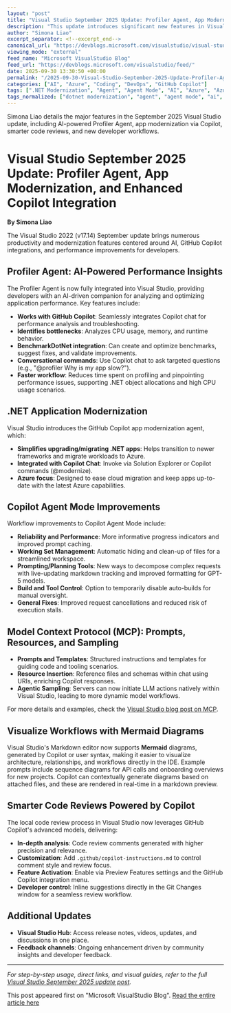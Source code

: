 ```yaml
---
layout: "post"
title: "Visual Studio September 2025 Update: Profiler Agent, App Modernization, GitHub Copilot Enhancements"
description: "This update introduces significant new features in Visual Studio 2022 v17.14, including deep integration with GitHub Copilot and AI-powered tools for profiling, modernization of .NET applications, smarter code reviews, agentic workflows, support for Mermaid diagrams, and enhanced Model Context Protocol support. Developers benefit from improved performance analysis, seamless migration to Azure, and richer chat-based development experiences."
author: "Simona Liao"
excerpt_separator: <!--excerpt_end-->
canonical_url: "https://devblogs.microsoft.com/visualstudio/visual-studio-september-update/"
viewing_mode: "external"
feed_name: "Microsoft VisualStudio Blog"
feed_url: "https://devblogs.microsoft.com/visualstudio/feed/"
date: 2025-09-30 13:30:50 +00:00
permalink: "/2025-09-30-Visual-Studio-September-2025-Update-Profiler-Agent-App-Modernization-GitHub-Copilot-Enhancements.html"
categories: ["AI", "Azure", "Coding", "DevOps", "GitHub Copilot"]
tags: [".NET Modernization", "Agent", "Agent Mode", "AI", "Azure", "Azure Migration", "BenchmarkDotNet", "C#", "Code Review", "Code Reviews", "Coding", "Copilot", "Copilot Chat", "Debug", "Developer Productivity", "DevOps", "GitHub Copilot", "MCP", "Mermaid", "Mermaid Diagrams", "Modernization", "News", "Performance Profiling", "Productivity", "Profiler Agent", "Prompt Engineering", "Source Control", "VS"]
tags_normalized: ["dotnet modernization", "agent", "agent mode", "ai", "azure", "azure migration", "benchmarkdotnet", "csharp", "code review", "code reviews", "coding", "copilot", "copilot chat", "debug", "developer productivity", "devops", "github copilot", "mcp", "mermaid", "mermaid diagrams", "modernization", "news", "performance profiling", "productivity", "profiler agent", "prompt engineering", "source control", "vs"]
---
```


Simona Liao details the major features in the September 2025 Visual Studio update, including AI-powered Profiler Agent, app modernization via Copilot, smarter code reviews, and new developer workflows.<!--excerpt_end-->

# Visual Studio September 2025 Update: Profiler Agent, App Modernization, and Enhanced Copilot Integration

**By Simona Liao**

The Visual Studio 2022 (v17.14) September update brings numerous productivity and modernization features centered around AI, GitHub Copilot integrations, and performance improvements for developers.

## Profiler Agent: AI-Powered Performance Insights

The Profiler Agent is now fully integrated into Visual Studio, providing developers with an AI-driven companion for analyzing and optimizing application performance. Key features include:

- **Works with GitHub Copilot**: Seamlessly integrates Copilot chat for performance analysis and troubleshooting.
- **Identifies bottlenecks**: Analyzes CPU usage, memory, and runtime behavior.
- **BenchmarkDotNet integration**: Can create and optimize benchmarks, suggest fixes, and validate improvements.
- **Conversational commands**: Use Copilot chat to ask targeted questions (e.g., "@profiler Why is my app slow?").
- **Faster workflow**: Reduces time spent on profiling and pinpointing performance issues, supporting .NET object allocations and high CPU usage scenarios.

## .NET Application Modernization

Visual Studio introduces the GitHub Copilot app modernization agent, which:

- **Simplifies upgrading/migrating .NET apps**: Helps transition to newer frameworks and migrate workloads to Azure.
- **Integrated with Copilot Chat**: Invoke via Solution Explorer or Copilot commands (@modernize).
- **Azure focus**: Designed to ease cloud migration and keep apps up-to-date with the latest Azure capabilities.

## Copilot Agent Mode Improvements

Workflow improvements to Copilot Agent Mode include:

- **Reliability and Performance**: More informative progress indicators and improved prompt caching.
- **Working Set Management**: Automatic hiding and clean-up of files for a streamlined workspace.
- **Prompting/Planning Tools**: New ways to decompose complex requests with live-updating markdown tracking and improved formatting for GPT-5 models.
- **Build and Tool Control**: Option to temporarily disable auto-builds for manual oversight.
- **General Fixes**: Improved request cancellations and reduced risk of execution stalls.

## Model Context Protocol (MCP): Prompts, Resources, and Sampling

- **Prompts and Templates**: Structured instructions and templates for guiding code and tooling scenarios.
- **Resource Insertion**: Reference files and schemas within chat using URIs, enriching Copilot responses.
- **Agentic Sampling**: Servers can now initiate LLM actions natively within Visual Studio, leading to more dynamic model workflows.

For more details and examples, check the [Visual Studio blog post on MCP](https://devblogs.microsoft.com/visualstudio/mcp-prompts-resources-sampling/).

## Visualize Workflows with Mermaid Diagrams

Visual Studio's Markdown editor now supports **Mermaid** diagrams, generated by Copilot or user syntax, making it easier to visualize architecture, relationships, and workflows directly in the IDE. Example prompts include sequence diagrams for API calls and onboarding overviews for new projects. Copilot can contextually generate diagrams based on attached files, and these are rendered in real-time in a markdown preview.

## Smarter Code Reviews Powered by Copilot

The local code review process in Visual Studio now leverages GitHub Copilot's advanced models, delivering:

- **In-depth analysis**: Code review comments generated with higher precision and relevance.
- **Customization**: Add `.github/copilot-instructions.md` to control comment style and review focus.
- **Feature Activation**: Enable via Preview Features settings and the GitHub Copilot integration menu.
- **Developer control**: Inline suggestions directly in the Git Changes window for a seamless review workflow.

## Additional Updates

- **Visual Studio Hub**: Access release notes, videos, updates, and discussions in one place.
- **Feedback channels**: Ongoing enhancement driven by community insights and developer feedback.

---

*For step-by-step usage, direct links, and visual guides, refer to the full [Visual Studio September 2025 update post](https://devblogs.microsoft.com/visualstudio/visual-studio-september-update/).*

This post appeared first on "Microsoft VisualStudio Blog". [Read the entire article here](https://devblogs.microsoft.com/visualstudio/visual-studio-september-update/)
